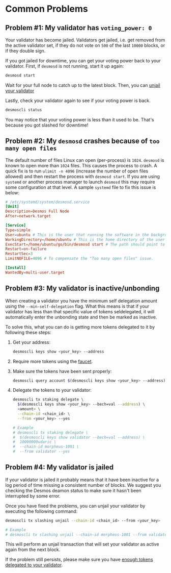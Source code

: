 # Common Problems

## Problem #1: My validator has `voting_power: 0`
Your validator has become jailed. Validators get jailed, i.e. get removed from the active validator set, if they do not vote on `500` of the last `10000` blocks, or if they double sign. 

If you got jailed for downtime, you can get your voting power back to your validator. First, if `desmosd` is not running, start it up again:

```bash
desmosd start
```

Wait for your full node to catch up to the latest block. Then, you can [unjail your validator](#unjail-validator)

Lastly, check your validator again to see if your voting power is back.

```bash
desmoscli status
```

You may notice that your voting power is less than it used to be. That's because you got slashed for downtime!

## Problem #2: My `desmosd` crashes because of `too many open files`
The default number of files Linux can open (per-process) is `1024`. `desmosd` is known to open more than `1024` files. This causes the process to crash. A quick fix is to run `ulimit -n 4096` (increase the number of open files allowed) and then restart the process with `desmosd start`. If you are using `systemd` or another process manager to launch `desmosd` this may require some configuration at that level. A sample `systemd` file to fix this issue is below:

```toml
# /etc/systemd/system/desmosd.service
[Unit]
Description=Desmos Full Node
After=network.target

[Service]
Type=simple
User=ubuntu # This is the user that running the software in the background. Change it to your username if needed.
WorkingDirectory=/home/ubuntu # This is the home directory of the user that running the software in the background. Change it to your username if needed.
ExecStart=/home/ubuntu/go/bin/desmosd start # The path should point to the correct location of the software you have installed.
Restart=on-failure
RestartSec=3
LimitNOFILE=4096 # To compensate the "Too many open files" issue.

[Install]
WantedBy=multi-user.target
```

## Problem #3: My validator is inactive/unbonding
When creating a validator you have the minimum self delegation amount using the `--min-self-delegation` flag. What this means is that if your validator has less than that specific value of tokens seldelegated, it will automatically enter the unbonding state and then be marked as inactive. 

To solve this, what you can do is getting more tokens delegated to it by following these steps: 

1. Get your address: 
   ```bash
   desmoscli keys show <your_key> --address
   ```
   
2. Require more tokens using the [faucet](https://faucet.desmos.network). 

3. Make sure the tokens have been sent properly: 
   ```bash
   desmoscli query account $(desmoscli keys show <your_key> --address) --chain-id <chain_id>
   ```
   
4. Delegate the tokens to your validator: 
   ```bash
   desmoscli tx staking delegate \
     $(desmoscli keys show <your_key> --bech=val --address) \
     <amount> \
     --chain-id <chain_id> \
     --from <your_key> --yes
   
   # Example
   # desmoscli tx staking delegate \
   #  $(desmoscli keys show validator --bech=val --address) \
   #  10000000udaric \
   #  --chain-id morpheus-1001 \
   #  --from validator --yes
   ```

## Problem #4: My validator is jailed
If your validator is jailed it probably means that it have been inactive for a log period of time missing a consistent number of blocks. We suggest you checking the Desmos deamon status to make sure it hasn't been interrupted by some error. 

Once you have fixed the problems, you can unjail your validator by executing the following command: 

```bash
desmoscli tx slashing unjail --chain-id <chain_id> --from <your_key>

# Example
# desmoscli tx slashing unjail --chain-id morpheus-1001 --from validator
```

This will perform an unjail transaction that will set your validator as active again from the next block. 

If the problem still persists, please make sure you have [enough tokens delegated to your validator](#problem-3-my-validator-is-inactiveunbonding).
